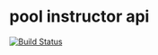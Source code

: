 # pool instructor api

[![Build Status](https://travis-ci.org/mshatunov/pool-api-instructor.svg?branch=master)](https://travis-ci.org/mshatunov/pool-api-instructor)